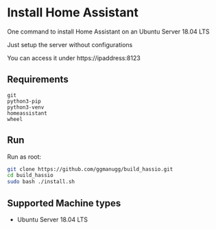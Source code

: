 
# Install Home Assistant

One command to install Home Assistant on an Ubuntu Server 18.04 LTS

Just setup the server without configurations

You can access it under https://ipaddress:8123

## Requirements

```
git
python3-pip 
python3-venv
homeassistant
wheel
```

## Run

Run as root:

```bash
git clone https://github.com/ggmanugg/build_hassio.git
cd build_hassio
sudo bash ./install.sh
```

## Supported Machine types

- Ubuntu Server 18.04 LTS

